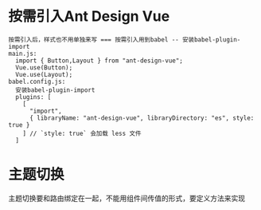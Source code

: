 # 按需引入Ant Design Vue
    按需引入后，样式也不用单独来写 === 按需引入用到babel -- 安装babel-plugin-import
    main.js:
      import { Button,Layout } from "ant-design-vue";
      Vue.use(Button);
      Vue.use(Layout);
    babel.config.js:
      安装babel-plugin-import
      plugins: [
        [
          "import",
          { libraryName: "ant-design-vue", libraryDirectory: "es", style: true }
        ] // `style: true` 会加载 less 文件
      ]
# 主题切换
   主题切换要和路由绑定在一起，不能用组件间传值的形式，要定义方法来实现